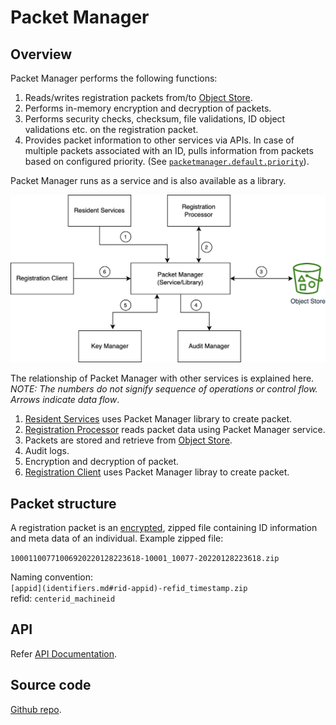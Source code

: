 # Packet Manager

## Overview
Packet Manager performs the following functions:

1. Reads/writes registration packets from/to [Object Store](storage.md#object-store).
1. Performs in-memory encryption and decryption of packets. 
1. Performs security checks, checksum, file validations, ID object validations etc. on the registration packet.
1. Provides packet information to other services via APIs. In case of multiple packets associated with an ID, pulls information from packets based on configured priority. (See [`packetmanager.default.priority`](https://github.com/mosip/mosip-config/blob/develop3-v3/application-default.properties)).

Packet Manager runs as a service and is also available as a library. 

![](_images/packet-manager.png)

The relationship of Packet Manager with other services is explained here. _NOTE: The numbers do not signify sequence of operations or control flow. Arrows indicate data flow_.

1. [Resident Services](resident-services.md) uses Packet Manager library to create packet.
2. [Registration Processor](registration-processor.md) reads packet data using Packet Manager service.
3. Packets are stored and retrieve from [Object Store](storage.md#object-store).
4. Audit logs.
5. Encryption and decryption of packet. 
6. [Registration Client](registration-client.md) uses Packet Manager libray to create packet.

## Packet structure
A registration packet is an [encrypted](data-protection.md#registration-data-flow), zipped file containing ID information and meta data of an individual. Example zipped file:

`10001100771006920220128223618-10001_10077-20220128223618.zip`

Naming convention: <br>
`[appid](identifiers.md#rid-appid)-refid_timestamp.zip` <br>
refid: `centerid_machineid`

## API
Refer [API Documentation](https://mosip.github.io/documentation/1.2.0-rc2/1.2.0-rc2.html).

## Source code 
[Github repo](https://github.com/mosip/packet-manager/tree/1.2.0-rc2).



